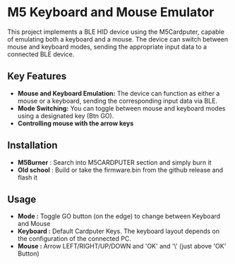 # M5 Keyboard and Mouse Emulator

This project implements a BLE HID device using the M5Cardputer, capable of emulating both a keyboard and a mouse. The device can switch between mouse and keyboard modes, sending the appropriate input data to a connected BLE device.

## Key Features

- <b>Mouse and Keyboard Emulation:</b> The device can function as either a mouse or a keyboard, sending the corresponding input data via BLE.
- <b>Mode Switching:</b> You can toggle between mouse and keyboard modes using a designated key (Btn GO).
- <b>Controlling mouse with the arrow keys</b>


## Installation

- <b>M5Burner</b> : Search into M5CARDPUTER section and simply burn it
- <b>Old school</b> : Build or take the firmware.bin from the github release and flash it


## Usage

- <b> Mode :</b> Toggle GO button (on the edge) to change between Keyboard and Mouse
- <b>Keyboard :</b> Default Cardputer Keys. The keyboard layout depends on the configuration of the connected PC.
- <b> Mouse : </b>Arrow LEFT/RIGHT/UP/DOWN and 'OK' and '\\' (just above 'OK' Button)</b>